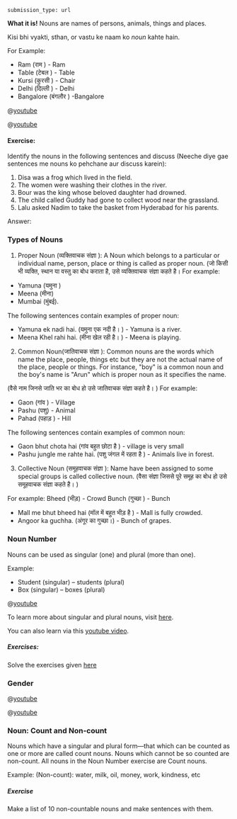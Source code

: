```ngMeta
submission_type: url
```

**What it is!**
Nouns are names of persons, animals, things and places.

Kisi bhi vyakti, sthan, or vastu ke naam ko *noun* kahte hain.

For Example: 
* Ram (राम ) - Ram
* Table (टेबल ) - Table
* Kursi (कुरसी ) -  Chair
* Delhi (दिल्ली ) - Delhi
* Bangalore (बंगलौर ) -Bangalore

@[youtube](YqBs1MtNqeE)

@[youtube]()

#### Exercise:
Identify the nouns in the following sentences and discuss (Neeche diye gae sentences me nouns ko pehchane aur discuss karein):
1. Disa was a frog which lived in the field.
2. The women were washing their clothes in the river.
3. Bour was the king whose beloved daughter had drowned.
4. The child called Guddy had gone to collect wood near the grassland.
5. Lalu asked Nadim to take the basket from Hyderabad for his parents.

Answer:


### Types of Nouns
1. Proper Noun (व्यक्तिवाचक संज्ञा ):
A Noun which belongs to a particular or individual name, person, place or thing is called as proper noun.
(जो किसी भी व्यक्ति, स्थान या वस्तु का बोध कराता है, उसे व्यक्तिवाचक संज्ञा  कहते है। 
For example:
* Yamuna (यमुना )
* Meena (मीना)
* Mumbai (मुंबई).

The following sentences contain examples of proper noun: 
* Yamuna ek nadi hai. (यमुना एक नदी है। ) - Yamuna is a river.
* Meena Khel rahi hai. (मीना खेल रही है। ) - Meena is playing.

2. Common Noun(जातिवाचक संज्ञा ):
Common nouns are the words which name the place, people, things etc but they are not the actual name of the place, people or things. For instance, "boy" is a common noun and the boy's name is "Arun" which is proper noun as it specifies the name.

(वैसे नाम जिनसे जाति भर का बोध हो उसे  जातिवाचक संज्ञा कहते है। )
For example:
* Gaon (गांव ) - Village
* Pashu (पशु) - Animal
* Pahad (पहाड़ ) - Hill

The following sentences contain examples of common noun: 
* Gaon bhut chota hai (गांव बहुत छोटा है ) - village is very small
* Pashu jungle me rahte hai. (पशु जंगल में रहता है ) - Animals live in forest.

3. Collective Noun (समूहवाचक संज्ञा ):
Name have been assigned to some special groups is called collective noun.
(वैसा संज्ञा जिससे पूरे समूह का बोध हो उसे समूहवाचक संज्ञा कहते है। )

For example:
Bheed (भीड़) - Crowd
Bunch (गुच्छा ) - Bunch

* Mall me bhut bheed hai (मॉल में बहुत भीड़ है ) - Mall is fully crowded.
* Angoor ka guchha. (अंगूर का गुच्छा।) - Bunch of grapes.


### Noun Number
Nouns can be used as singular (one) and plural (more than one).

Example: 
* Student (singular) – students (plural)
* Box (singular) – boxes (plural)

@[youtube](IbyOkex9qtA)

To learn more about singular and plural nouns, visit [here](https://www.successcds.net/learn-english/singular-and-plural-nouns-definition-list-examples-exercises.html).

You can also learn via this [youtube video](https://youtu.be/ah-rDTTL_2s).

##### Exercises:
Solve the exercises given [here](https://www.myenglishpages.com/site_php_files/grammar-exercise-plural.php)

### Gender

@[youtube](8dZagkF80HI)

@[youtube](ED45vL7KNW0)


### Noun: Count and Non-count

Nouns which have a singular and plural form—that which can be counted as one or more are called count nouns. Nouns which cannot be so counted are non-count.
All nouns in the Noun Number exercise are Count nouns.

Example: (Non-count): water, milk, oil, money, work, kindness, etc

##### Exercise
Make a list of 10 non-countable nouns and make sentences with them.



